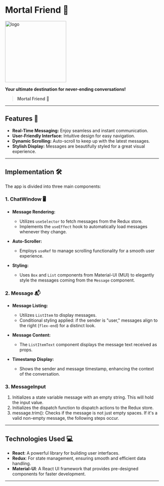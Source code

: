 # Mortal Friend 💬

<img src="https://github.com/user-attachments/assets/bc8ba6d7-aaad-466f-9e00-1369041c993d" alt="logo" width="200" height="200"/>


**Your ultimate destination for never-ending conversations!**

> **Mortal Friend** 🌟

---

## Features 🚀

- **Real-Time Messaging:** Enjoy seamless and instant communication.
- **User-Friendly Interface:** Intuitive design for easy navigation.
- **Dynamic Scrolling:** Auto-scroll to keep up with the latest messages.
- **Stylish Display:** Messages are beautifully styled for a great visual experience.

---

## Implementation 🛠️

The app is divided into three main components:

### 1. **ChatWindow** 🖥️
- **Message Rendering:** 
  - Utilizes `useSelector` to fetch messages from the Redux store.
  - Implements the `useEffect` hook to automatically load messages whenever they change.
  
- **Auto-Scroller:**
  - Employs `useRef` to manage scrolling functionality for a smooth user experience.
  
- **Styling:**
  - Uses `Box` and `List` components from Material-UI (MUI) to elegantly style the messages coming from the `Message` component.

### 2. **Message** 📬
- **Message Listing:**
  - Utilizes `ListItem` to display messages.
  - Conditional styling applied: if the sender is "user," messages align to the right (`flex-end`) for a distinct look.

- **Message Content:**
  - The `ListItemText` component displays the message text received as props.
  
- **Timestamp Display:**
  - Shows the sender and message timestamp, enhancing the context of the conversation.


### 3. **MessageInput** 
1. Initializes a state variable message with an empty string. This will hold the input value.
2. Initializes the dispatch function to dispatch actions to the Redux store.
3. message.trim(): Checks if the message is not just empty spaces. If it's a valid non-empty message, the following steps occur.

---

## Technologies Used 💻

- **React**: A powerful library for building user interfaces.
- **Redux**: For state management, ensuring smooth and efficient data handling.
- **Material-UI**: A React UI framework that provides pre-designed components for faster development.

---


